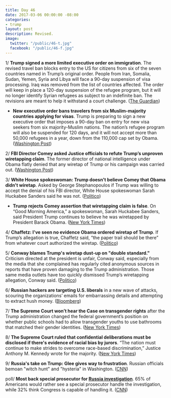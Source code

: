 ```yaml
---
title: Day 46
date: 2017-03-06 00:00:00 -08:00
categories:
- trump
layout: post
description: Revised.
image:
  twitter: "/public/46-t.jpg"
  facebook: "/public/46-f.jpg"
---
```


1/ **Trump signed a more limited executive order on immigration**. The revised travel ban blocks entry to the US for citizens from six of the seven countries named in Trump’s original order. People from Iran, Somalia, Sudan, Yemen, Syria and Libya will face a 90-day suspension of visa processing. Iraq was removed from the list of countries affected. The order will keep in place a 120-day suspension of the refugee program, but it will no longer identify Syrian refugees as subject to an indefinite ban. The revisions are meant to help it withstand a court challenge. ([The Guardian](https://www.theguardian.com/us-news/2017/mar/06/new-trump-travel-ban-muslim-majority-countries-refugees))

* **New executive order bans travelers from six Muslim-majority countries applying for visas**. Trump is preparing to sign a new executive order that imposes a 90-day ban on entry for new visa seekers from six majority-Muslim nations. The nation’s refugee program will also be suspended for 120 days, and it will not accept more than 50,000 refugees in a year, down from the 110,000 cap set by Obama. ([Washington Post](https://www.washingtonpost.com/world/national-security/new-executive-order-bans-travelers-from-six-muslim-majority-countries-applying-for-visas/2017/03/06/3012a42a-0277-11e7-ad5b-d22680e18d10_story.html))

2/ **FBI Director Comey asked Justice officials to refute Trump’s unproven wiretapping claim**. The former director of national intelligence under Obama flatly denied that any wiretap of Trump or his campaign was carried out. ([Washington Post](https://www.washingtonpost.com/news/post-politics/wp/2017/03/05/trump-seeks-congressional-probe-into-politically-motivated-investigation-during-2016-campaign/))

3/ **White House spokeswoman: Trump doesn't believe Comey that Obama didn't wiretap**. Asked by George Stephanopoulos if Trump was willing to accept the denial of his FBI director, White House spokeswoman Sarah Huckabee Sanders said he was not. ([Politico](http://www.politico.com/story/2017/03/trump-obama-wiretap-james-comey-235709))

* **Trump rejects Comey assertion that wiretapping claim is false**. On “Good Morning America,” a spokeswoman, Sarah Huckabee Sanders, said President Trump continues to believe he was wiretapped by President Barack Obama. ([New York Times](https://www.nytimes.com/2017/03/06/us/politics/trump-rejects-comeys-assertion-that-wiretapping-claim-is-false-spokeswoman-says.html))

4/ **Chaffetz: I've seen no evidence Obama ordered wiretap of Trump**. If Trump’s allegation is true, Chaffetz said, “the paper trail should be there” from whatever court authorized the wiretap. ([Politico](http://www.politico.com/story/2017/03/trump-obama-wiretap-jason-chaffetz-235711))

5/ **Conway blames Trump's wiretap dust-up on "double standard."** Criticism directed at the president is unfair, Conway said, especially from the media that she complained has regularly cited anonymous sources in reports that have proven damaging to the Trump administration. Those same media outlets have too quickly dismissed Trump’s wiretapping allegation, Conway said. ([Politico](http://www.politico.com/story/2017/03/trump-wiretap-obama-kellyanne-conway-235714))

6/ **Russian hackers are targeting U.S. liberals** in a new wave of attacks, scouring the organizations’ emails for embarrassing details and attempting to extract hush money. ([Bloomberg](https://www.bloomberg.com/news/articles/2017-03-06/russian-hackers-said-to-seek-hush-money-from-liberal-u-s-groups))

7/ **The Supreme Court won’t hear the Case on transgender rights** after the Trump administration changed the federal government’s position on whether public schools had to allow transgender youths to use bathrooms that matched their gender identities. ([New York Times](https://www.nytimes.com/2017/03/06/us/politics/supreme-court-transgender-rights-case.html))

8/ **The Supreme Court ruled that confidential deliberations must be disclosed if there's evidence of racial bias by jurors**. “The nation must continue to make strides to overcome race-based discrimination,” Justice Anthony M. Kennedy wrote for the majority. ([New York Times](https://www.nytimes.com/2017/03/06/us/politics/supreme-court-jury-bias-secrecy.html)) 

9/ **Russia's take on Trump: Glee gives way to frustration**. Russian officials bemoan "witch hunt" and "hysteria" in Washington. ([CNN](http://edition.cnn.com/2017/03/06/europe/trump-russia-lister/))

poll/ **Most back special prosecutor for <a href="{{ site.baseurl }}/trump-russia-investigation/">Russia investigation</a>**. 65% of Americans would rather see a special prosecutor handle the investigation, while 32% think Congress is capable of handling it. ([CNN](http://edition.cnn.com/2017/03/06/politics/trump-approval-rating-russia-poll/))
